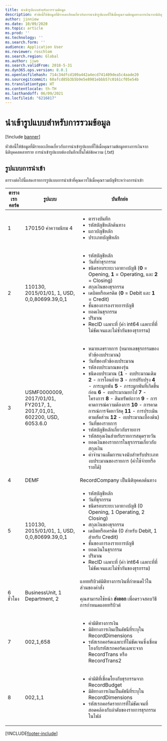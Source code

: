 ```yaml
---
title: นำเข้ารูปแบบสำหรับการรวมข้อมูล
description: หัวข้อนี้ให้ข้อมูลที่มีรายละเอียดเกี่ยวกับการนําเข้ารูปแบบที่ใช้เมื่อคุณรวมข้อมูลทางการเงินจากนิติบุคคลหลายราย
author: jinniew
ms.date: 10/09/2020
ms.topic: article
ms.prod: ''
ms.technology: ''
ms.search.form: ''
audience: Application User
ms.reviewer: roschlom
ms.search.region: Global
ms.author: jiwo
ms.search.validFrom: 2018-5-31
ms.dyn365.ops.version: 8.0.1
ms.openlocfilehash: 714c34dfcd109a442a4ecd741409dea5c4aade20
ms.sourcegitcommit: 60afcd85b3b5b9e5e8981ebbb57c0161cf05e54b
ms.translationtype: HT
ms.contentlocale: th-TH
ms.lasthandoff: 06/09/2021
ms.locfileid: "6216817"
---
```

# <a name="import-format-for-consolidation"></a>นำเข้ารูปแบบสำหรับการรวมข้อมูล

[!include [banner](../includes/banner.md)]

หัวข้อนี้ให้ข้อมูลที่มีรายละเอียดเกี่ยวกับการนําเข้ารูปแบบที่ใช้เมื่อคุณรวมข้อมูลทางการเงินจากนิติบุคคลหลายราย การนําเข้ารูปแบบต้องบันทึกเป็นไฟล์ข้อความ (.txt)

## <a name="import-format"></a>รูปแบบการนำเข้า

ตารางต่อไปนี้แสดงรายการรูปแบบการนําเข้าที่คุณควรใช้เมื่อคุณรวมบัญชีระหว่างการนําเข้า

| ตารางเรกคอร์ด | รูปแบบ | บันทึกย่อ |
|--------------|---------|-------|
| 1            | 170150 ค่าความนิยม 4 | <ul><li>ตารางบันทึก</li><li>รหัสบัญชีหลักต้นทาง</li><li>แถวบัญชีหลัก</li><li>ประเภทบัญชีหลัก</li></ul> |
| 2            | 110130, 2015/01/01, 1, USD, 0,0,80699.39,0,1 | <ul><li>รหัสบัญชีหลัก</li><li>วันที่ทำธุรกรรม</li><li>ชนิดรอบระยะเวลาทางบัญชี (**0** = Opening, **1** = Operating, และ **2** = Closing)</li><li>สกุลเงินของธุรกรรม</li><li>เดบิตหรือเครดิต (**0** = Debit และ **1** = Credit)</li><li>ชั้นของการลงรายการบัญชี</li><li>ยอดเงินธุรกรรม</li><li>ปริมาณ</li><li>RecID เฉพาะที่ (ค่า int64 เฉพาะที่ที่ไม่ชัดเจนและไม่ซ้ำกันของธุรกรรม)</li></ul> |
| 3            | USMF0000009, 2017/01/01, FY2017, 1, 2017,01,01, 602200, USD, 6053.6.0 | <ul><li>หมายเลขรายการ (หมายเลขธุรกรรมของหัวข้องบประมาณ)</li><li>วันที่ของหัวข้องบประมาณ</li><li>รหัสงบประมาณของรุ่น</li><li>ชนิดงบประมาณ (**1** - งบประมาณเดิม **2** - การโอนย้าย **3** - การปรับปรุง **4** - ภาระผูกพัน **5** - ภาระผูกพันที่เกิดขึ้นก่อน **6** - งบประมาณยกไป **7** - โครงการ **8** - สินทรัพย์ถาวร **9** - การคาดการณ์ความต้องการ **10** - การคาดการณ์การจัดหาวัสดุ **11** - การประเมินตามสัดส่วน **12** - งบประมาณเบื้องต้น)</li><li>วันที่ของรายการ</li><li>รหัสบัญชีหลักเกี่ยวกับรายการ</li><li>รหัสสกุลเงินสำหรับรายการสมุดรายวัน</li><li>ยอดเงินของรายการในธุรกรรมเกี่ยวกับสกุลเงิน</li><li>ค่าจํานวนเต็มการแจงนับสำหรับประเภทงบประมาณของรายการ (ค่าใช้จ่ายหรือรายได้)</li></ul> |
| 4            | DEMF | RecordCompany เป็นนิติบุคคลต้นทาง |
| 5            | 110130, 2015/01/01, 1, USD, 0,0,80699.39,0,1 | <ul><li>รหัสบัญชีหลัก</li><li>วันที่ธุรกรรม</li><li>ชนิดรอบระยะเวลาทางบัญชี (0 Opening, 1 Operating, 2 Closing)</li><li>สกุลเงินของธุรกรรม</li><li>เดบิตหรือเครดิต (0 สำหรับ Debit, 1 สำหรับ Credit)</li><li>ชั้นของการลงรายการบัญชี</li><li>ยอดเงินในธุรกรรม</li><li>ปริมาณ</li><li>RecID เฉพาะที่ (ค่า int64 เฉพาะที่ที่ไม่ชัดเจนและไม่ซ้ำกันของธุรกรรม)</li></ul>  |
| 6 ชั่วโมง            | BusinessUnit, 1 Department, 2 | แอททริบิวต์มิติทางการเงินที่กำหนดไว้ในส่วนของคำสั่ง<p>คุณสามารถใช้หน้า **ส่งออก** เพื่อตรวจสอบวิธีการกําหนดแอททริบิวต์</p> |
| 7            | 002,1,658 | <ul><li>ค่ามิติทางการเงิน</li><li>มิติทางการเงินเป็นดัชนีที่ระบุใน RecordDimensions</li><li>รหัสเรกคอร์ดเฉพาะที่ไม่ชัดเจนซึ่งเชื่อมโยงกับรหัสเรกคอร์ดเฉพาะจาก RecordTrans หรือ RecordTrans2</li></ul> |
| 8            | 002,1,1 | <ul><li>ค่ามิติที่เชื่อมโยงกับธุรกรรมจาก RecordBudget</li><li>มิติทางการเงินเป็นดัชนีที่ระบุใน RecordDimensions</li><li>รหัสเรกคอร์ดรายการที่ไม่ชัดเจนที่สอดคล้องกับลำดับของรายการธุรกรรมในไฟล์</li></ul> |


[!INCLUDE[footer-include](../../includes/footer-banner.md)]
